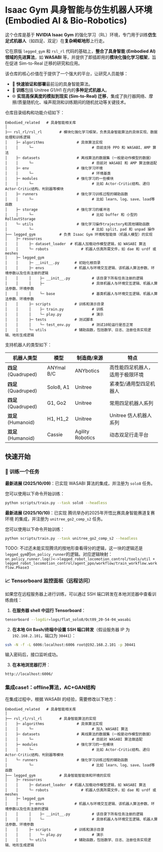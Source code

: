 # Isaac Gym 具身智能与仿生机器人环境 (Embodied AI & Bio-Robotics)

这个仓库是基于 **NVIDIA Isaac Gym** 的强化学习（RL）环境，专门用于训练​**仿生足式机器人**​（如四足、双足）在**复杂崎岖地形**上行走。

它在原版 `legged_gym` 和 `rsl_rl` 代码的基础上，​**整合了具身智能 (Embodied AI) 领域的先进算法**​，如 **WASABI** 等，并提供了即插即用的​**模块化强化学习框架**​，旨在促进 Sim-to-Real 迁移的研究和应用。

该仓库的核心价值在于提供了一个强大的平台，让研究人员能够：

* 🚀 **快速验证和部署**最前沿的具身智能算法。
* 🤖 **训练**包括 Unitree G1/H1 在内的​**多种足式机器人**​。
* 🌐 ​**实现高保真度的模拟到现实 (Sim-to-Real) 迁移**​，集成了执行器网络、摩擦/质量随机化、噪声观测和训练期间的随机扰动等关键技术。

仓库目录结构和功能介绍如下：

```
Embodied_related   # 具身智能相关库
│
├── rsl_rl/rsl_rl        # ​模块化强化学习框架​，负责具身智能算法的具体实现、数据处理和训练逻辑
│    ├─ algorithms               # 具体算法实现
│    │     └─                           # 目前支持 PPO 和 WASABI、AMP 算法
│    ├─ datasets                 # 离线算法的数据集（一般是动作模型的数据）
│    │     └─                           # 目前对 WASABI 和 AMP 算法做适配
│    ├─ env                      # 强化学习环境
│    │     └─                           # 环境基类
│    ├─ modules                  # 强化学习的一些模块
│    │     └─                           # 比如 Actor-Critic结构、递归Actor-Critic结构、判别器等模块
│    ├─ runners                  # 强化学习训练过程的辅助函数
│    │     └─                           # 比如 learn、log、save、load等函数
│    ├─ storage                  # 强化学习的缓冲池
│    │     └─                           # 比如 buffer 和 小型的 RolloutStorage
│    └─ utils                    # 强化学习操作trajectory和其他辅助函数
│          └─                           # 比如 split、pad 和 unpad 操作
├── legged_gym           # 负责 Isaac Gym 环境和智能体（机器人模型）的实现
│    ├─ resources
│    │     ├─ dataset_loader  # 机器人加载动作模型逻辑，如 WASABI 算法
│    │     └─ robots               # 机器人仿真所需文件，如 dae 和 urdf 或 meshes
│    ├─ legged_gym
│    │     ├─ __init__.py       # 初始化根目录
│    │     ├─ envs              # 机器人与环境交互逻辑、该机器人算法参数、环境参数以及任务注册的逻辑
│    │     │    ├─ __init__.py          # 该目录下所有任务注册的逻辑
│    │     │    ├─                      # 具体机器人与环境交互逻辑、机器人算法参数、环境参数
│    │     │    └─ base                 # 基类机器人与环境交互逻辑、机器人算法参数、环境参数
│    │     ├─ scripts           # 训练和演示目录
│    │     │    ├─ train.py             # 训练
│    │     │    └─ play.py              # 演示
│    │     ├─ tests             # 测试脚本
│    │     │    └─ test_env.py          # 测试10轮运行是否正常
│    │     └─ utils             # 辅助函数，包括数学、日志、注册任务实现逻辑、地形生成逻辑
```

支持机器人的类型如下：

|机器人类型|模型|制造商/来源|特点|
| --- | --- | --- | --- |
|**四足** (Quadruped)|ANYmal B/C|ANYbotics|高性能四足机器人，适用于极限环境|
|**四足** (Quadruped)|Solo8, A1|Unitree|紧凑型/通用型四足机器人|
|**四足** (Quadruped)|G1, Go2|Unitree|常用四足机器人系列|
|**双足** (Humanoid)|H1, H1\_2|Unitree|Unitree 仿人机器人系列|
|**双足** (Humanoid)|Cassie|Agility Robotics|动态双足行走平台|

## 快速开始

### 🚀 训练一个任务

​**最新进展 (2025/10/09)**​：已实现 WASABI 算法的集成，并注册为 `solo8` 任务。

您可以使用以下命令开始训练：

```bash
python scripts/train.py --task solo8 --headless
```

**最新进展 (2025/10/10)**​：已实现 腾讯举办的2025年开悟比赛具身智能赛道复赛环境 的集成，并注册为 `unitree_go2_comp_s2` 任务。

您可以使用以下命令开始训练：

```bash
python scripts/train.py --task unitree_go2_comp_s2 --headless
```

TODO: 不过还未能实现腾讯的按地形查看得分的逻辑，这一块的逻辑还是`legged_gym`的`on_policy_runner`的逻辑。对应逻辑映射：`on_policy_runner.log()<->legged_robot_locomotion_control/tools/util + legged_robot_locomotion_control/agent_ppo/workflow/train_workflow.workflow.Phase3`

### 📈 Tensorboard 监控面板（远程访问）

如果您在远程服务器上进行训练，可以通过 SSH 端口转发在本地浏览器中查看训练曲线：

1. ​**在服务器 shell 中运行 Tensorboard**​：

```bash
tensorboard --logdir=logs/flat_solo8/Oct09_20-54-04_wasabi
```

2. ​**在本地 Git Bash/终端中设置 SSH 端口转发**​（假设服务器 IP 为 `192.168.2.101`，端口为 `30441`）：

```bash
ssh -N -f -L 6006:localhost:6006 root@192.168.2.101 -p 30441
```

输入密码后，接口监听成功。

3. ​**在本地浏览器打开**​：

```bash
http://localhost:6006/
```

### 集成case1：offline算法，AC+GAN结构

在集成过程中，根据 WASABI 的经验，需要修改以下地方：

```
Embodied_related   # 具身智能相关库
│
├── rsl_rl/rsl_rl        # 具身智能算法的实现
│    ├─ algorithms               # 具体算法实现
│    │     └─                           # 加入 WASABI 算法
│    ├─ datasets                 # 离线算法的数据集（一般是动作模型的数据）
│    │     └─                           # 目前对 WASABI 算法做适配
│    ├─ modules                  # 强化学习的一些模块
│    │     └─                           # 比如 Actor-Critic结构、递归Actor-Critic结构、判别器等模块
│    └─ runners                  # 强化学习训练过程的辅助函数
│          └─                           # 比如 learn、log、save、load等函数
├── legged_gym           # 具身智能智能体和环境的实现
│    ├─ resources
│    │     ├─ dataset_loader  # 机器人加载动作模型逻辑，如 WASABI 算法
│    │     └─ robots               # 机器人仿真所需文件，如 dae 和 urdf 或 meshes
│    ├─ legged_gym
│    │     ├─ envs              # 机器人与环境交互逻辑、该机器人算法参数、环境参数以及任务注册的逻辑
│    │     │    ├─ __init__.py          # 该目录下所有任务注册的逻辑
│    │     │    └─                      # 具体机器人与环境交互逻辑、机器人算法参数、环境参数
│    │     ├─ scripts           # 训练和演示目录
│    │     │    └─ play.py              # 演示
│    │     └─ utils             # 辅助函数，包括数学、日志、注册任务实现逻辑、地形生成逻辑
```

